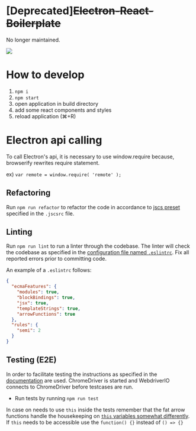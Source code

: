 # [Deprecated]~~Electron-React-Boilerplate~~

No longer maintained.

![](./docs/screenshot.png)
# How to develop
1. `npm i`
2. `npm start`
3. open application in build directory
4. add some react components and styles
5. reload application (⌘+R)

# Electron api calling
To call Electron's api, it is necessary to use window.require because, browserify rewrites require statement.

ex) `var remote = window.require( 'remote' );`

## Refactoring

Run `npm run refactor` to refactor the code in accordance to [jscs preset](http://jscs.info/overview#presets) specified in the `.jscsrc` file.

## Linting

Run `npm run lint` to run a linter through the codebase. The linter will check
the codebase as specified in the [configuration file named `.eslintrc`](http://eslint.org/docs/user-guide/configuring). Fix all reported
errors prior to committing code.

An example of a `.eslintrc` follows:

```json
{
  "ecmaFeatures": {
    "modules": true,
    "blockBindings": true,
    "jsx": true,
    "templateStrings": true,
    "arrowFunctions": true
  },
  "rules": {
    "semi": 2
  }
}
```

## Testing (E2E)

In order to facilitate testing the instructions as specified in the 
[documentation](https://github.com/atom/electron/blob/master/docs/tutorial/using-selenium-and-webdriver.md)
are used. ChromeDriver is started and WebdriverIO connects to ChromeDriver
before testcases are run.

 - Run tests by running `npm run test`

In case on needs to use `this` inside the tests remember that the fat arrow
functions handle the housekeeping on [`this` variables somewhat differently](http://willi.am/blog/2015/07/21/mocha-error-this-dot-timeout-is-undefined/).
If `this` needs to be accessible use the `function() {}` instead of `() => {}`
